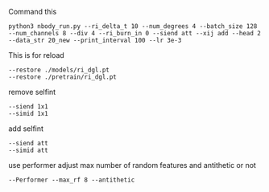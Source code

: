 

Command this

```
python3 nbody_run.py --ri_delta_t 10 --num_degrees 4 --batch_size 128 --num_channels 8 --div 4 --ri_burn_in 0 --siend att --xij add --head 2 --data_str 20_new --print_interval 100 --lr 3e-3 
```

This is for reload
```
--restore ./models/ri_dgl.pt
--restore ./pretrain/ri_dgl.pt
```
remove selfint
```
--siend 1x1  
--simid 1x1  
```

 add selfint
```
--siend att 
--simid att 
```


 use performer
 adjust max number of random features and antithetic or not
```
--Performer --max_rf 8 --antithetic
```
